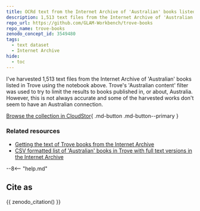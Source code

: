 ```yaml
---
title: OCRd text from the Internet Archive of 'Australian' books listed in Trove
description: 1,513 text files from the Internet Archive of 'Australian' books listed in Trove.
repo_url: https://github.com/GLAM-Workbench/trove-books
repo_name: trove-books
zenodo_concept_id: 3549480
tags:
  - text dataset
  - Internet Archive
hide:
  - toc
---
```


I've harvested 1,513 text files from the Internet Archive of 'Australian' books listed in Trove using the notebook above. Trove's 'Australian content' filter was used to try to limit the results to books published in, or about, Australia. However, this is not always accurate and some of the harvested works don't seem to have an Australian connection.

[Browse the collection in CloudStor](https://cloudstor.aarnet.edu.au/plus/s/3h3GHfS3tQTDLaX){ .md-button .md-button--primary } 

### Related resources

* [Getting the text of Trove books from the Internet Archive](harvesting-text-from-books-in-ia.md)
* [CSV formatted list of 'Australian' books in Trove with full text versions in the Internet Archive](csv-australian-books-in-ia.md)


--8<-- "help.md"

## Cite as

{{ zenodo_citation() }}